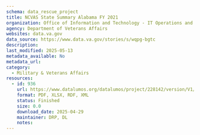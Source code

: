 ```yaml
---
schema: data_rescue_project 
title: NCVAS State Summary Alabama FY 2021
organization: Office of Information and Technology - IT Operations and Services (ITOPS)
agency: Department of Veterans Affairs
websites: data.va.gov
data_source: https://www.data.va.gov/stories/s/wqpg-bgtc
description: 
last_modified: 2025-05-13
metadata_available: No
metadata_url: 
category:
  - Military & Veterans Affairs 
resources:
  - id: 936
    url: https://www.datalumos.org/datalumos/project/228142/version/V1/view
    format: PDF, XLSX, RDF, XML
    status: Finished
    size: 0.0
    download_date: 2025-04-29
    maintainer: DRP, DL
    notes: 
---
```

